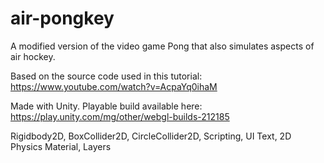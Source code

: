 # air-pongkey

A modified version of the video game Pong that also simulates aspects of air hockey.

Based on the source code used in this tutorial: https://www.youtube.com/watch?v=AcpaYq0ihaM

Made with Unity. Playable build available here: https://play.unity.com/mg/other/webgl-builds-212185

Rigidbody2D, BoxCollider2D, CircleCollider2D, Scripting, UI Text, 2D Physics Material, Layers
